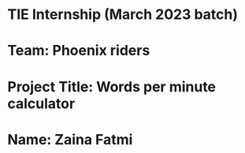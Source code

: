# TIE Internship (March 2023 batch)
# Team: Phoenix riders
# Project Title: Words per minute calculator
# Name: Zaina Fatmi

